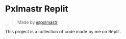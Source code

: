 # Pxlmastr Replit
>Made by [@pxlmastr](https://replit.com/@pxlmastr)

This project is a collection of code made by me on Replit.
